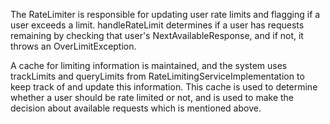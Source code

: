 The RateLimiter is responsible for updating user rate limits and flagging if a user exceeds a limit.
    handleRateLimit determines if a user has requests remaining by checking that user's NextAvailableResponse,
    and if not, it throws an OverLimitException.

A cache for limiting information is maintained, and the system uses trackLimits and queryLimits from
RateLimitingServiceImplementation to keep track of and update this information. This cache is used to
determine whether a user should be rate limited or not, and is used to make the decision about available
requests which is mentioned above.